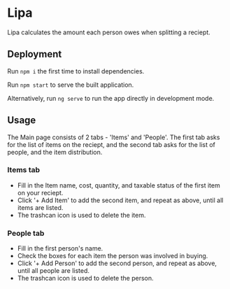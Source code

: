 # Lipa
Lipa calculates the amount each person owes when splitting a reciept.

## Deployment
Run `npm i` the first time to install dependencies.

Run `npm start` to serve the built application.

Alternatively, run `ng serve` to run the app directly in development mode.

## Usage
The Main page consists of 2 tabs - 'Items' and 'People'. The first tab asks for the list of items on the reciept, and the second tab asks for the list of people, and the item distribution.

### Items tab
- Fill in the Item name, cost, quantity, and taxable status of the first item on your reciept.
- Click '+ Add Item' to add the second item, and repeat as above, until all items are listed.
- The trashcan icon is used to delete the item.
    
### People tab
- Fill in the first person's name.
- Check the boxes for each item the person was involved in buying.
- Click '+ Add Person' to add the second person, and repeat as above, until all people are listed.
- The trashcan icon is used to delete the person.